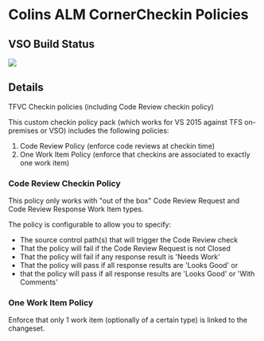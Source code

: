# Colins ALM CornerCheckin Policies

## VSO Build Status

![](https://colinsalmcorner.visualstudio.com/DefaultCollection/_apis/public/build/definitions/f9a5b53e-c7e7-4025-945e-cc5db1b87c86/11/badge)

## Details
TFVC Checkin policies (including Code Review checkin policy)

This custom checkin policy pack (which works for VS 2015 against TFS on-premises or VSO) includes the following policies:

1. Code Review Policy (enforce code reviews at checkin time)
2. One Work Item Policy (enforce that checkins are associated to exactly one work item)

### Code Review Checkin Policy
This policy only works with "out of the box" Code Review Request and Code Review Response Work Item types.

The policy is configurable to allow you to specify:

* The source control path(s) that will trigger the Code Review check 
* That the policy will fail if the Code Review Request is not Closed 
* That the policy will fail if any response result is 'Needs Work' 
* That the policy will pass if all response results are 'Looks Good' or 
* that the policy will pass if all response results are 'Looks Good' or 'With Comments' 

### One Work Item Policy
Enforce that only 1 work item (optionally of a certain type) is linked to the changeset.
